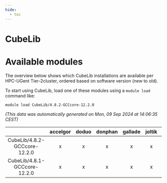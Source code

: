 ```yaml
---
hide:
  - toc
---
```


CubeLib
=======

# Available modules


The overview below shows which CubeLib installations are available per HPC-UGent Tier-2cluster, ordered based on software version (new to old).

To start using CubeLib, load one of these modules using a `module load` command like:

```shell
module load CubeLib/4.8.2-GCCcore-12.2.0
```

*(This data was automatically generated on Mon, 09 Sep 2024 at 14:06:35 CEST)*  

| |accelgor|doduo|donphan|gallade|joltik|shinx|skitty|
| :---: | :---: | :---: | :---: | :---: | :---: | :---: | :---: |
|CubeLib/4.8.2-GCCcore-12.2.0|x|x|x|x|x|x|x|
|CubeLib/4.8.1-GCCcore-12.2.0|x|x|x|x|x|x|x|
